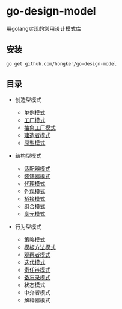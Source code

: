 # go-design-model
用golang实现的常用设计模式库

## 安装
```
go get github.com/hongker/go-design-model
```
## 目录
- 创造型模式
    - [单例模式](https://github.com/hongker/go-design-model/tree/main/singleton) 
    - [工厂模式](https://github.com/hongker/go-design-model/tree/main/factory)
    - [抽象工厂模式](https://github.com/hongker/go-design-model/tree/main/abstractfactory)
    - [建造者模式](https://github.com/hongker/go-design-model/tree/main/builder)
    - [原型模式](https://github.com/hongker/go-design-model/tree/main/prototype)
    
- 结构型模式
    - [适配器模式](https://github.com/hongker/go-design-model/tree/main/adapter)
    - [装饰器模式](https://github.com/hongker/go-design-model/tree/main/decorator)
    - [代理模式](https://github.com/hongker/go-design-model/tree/main/proxy)
    - [外观模式](https://github.com/hongker/go-design-model/tree/main/facade)
    - [桥接模式](https://github.com/hongker/go-design-model/tree/main/bridge)
    - [组合模式](https://github.com/hongker/go-design-model/tree/main/composit)
    - [享元模式](https://github.com/hongker/go-design-model/tree/main/flyweight)
    
- 行为型模式
    - [策略模式](https://github.com/hongker/go-design-model/tree/main/strategy)
    - [模板方法模式](https://github.com/hongker/go-design-model/tree/main/template)
    - [观察者模式](https://github.com/hongker/go-design-model/tree/main/observer)
    - [迭代模式](https://github.com/hongker/go-design-model/tree/main/iterator)
    - [责任链模式](https://github.com/hongker/go-design-model/tree/main/chain)
    - [备忘录模式](https://github.com/hongker/go-design-model/tree/main/memento)
    - 状态模式
    - 中介者模式
    - 解释器模式
